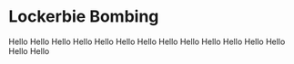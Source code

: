 # Lockerbie Bombing

Hello
Hello
Hello
Hello
Hello
Hello
Hello
Hello
Hello
Hello
Hello
Hello
Hello
Hello
Hello